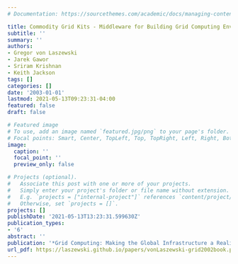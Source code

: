 ```yaml
---
# Documentation: https://sourcethemes.com/academic/docs/managing-content/

title: Commodity Grid Kits - Middleware for Building Grid Computing Environments
subtitle: ''
summary: ''
authors:
- Gregor von Laszewski
- Jarek Gawor
- Sriram Krishnan
- Keith Jackson
tags: []
categories: []
date: '2003-01-01'
lastmod: 2021-05-13T09:23:31-04:00
featured: false
draft: false

# Featured image
# To use, add an image named `featured.jpg/png` to your page's folder.
# Focal points: Smart, Center, TopLeft, Top, TopRight, Left, Right, BottomLeft, Bottom, BottomRight.
image:
  caption: ''
  focal_point: ''
  preview_only: false

# Projects (optional).
#   Associate this post with one or more of your projects.
#   Simply enter your project's folder or file name without extension.
#   E.g. `projects = ["internal-project"]` references `content/project/deep-learning/index.md`.
#   Otherwise, set `projects = []`.
projects: []
publishDate: '2021-05-13T13:23:31.599630Z'
publication_types:
- '6'
abstract: ''
publication: '*Grid Computing: Making the Global Infrastructure a Reality*'
url_pdf: https://laszewski.github.io/papers/vonLaszewski-grid2002book.pdf
---
```

